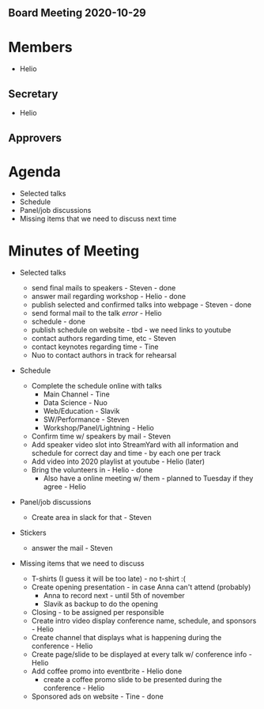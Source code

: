 Board Meeting 2020-10-29
------------------------

# Members
* Helio

## Secretary
* Helio

## Approvers

# Agenda
* Selected talks
* Schedule
* Panel/job discussions
* Missing items that we need to discuss next time

# Minutes of Meeting  
* Selected talks
  - send final mails to speakers - Steven - done
  - answer mail regarding workshop - Helio - done
  - publish selected and confirmed talks into webpage - Steven - done
  - send formal mail to the talk *error* - Helio
  - schedule - done
  - publish schedule on website - tbd - we need links to youtube
  - contact authors regarding time, etc - Steven
  - contact keynotes regarding time - Tine
  - Nuo to contact authors in track for rehearsal
  
* Schedule
  - Complete the schedule online with talks
    - Main Channel - Tine
    - Data Science - Nuo
    - Web/Education - Slavik
    - SW/Performance - Steven
    - Workshop/Panel/Lightning - Helio
  - Confirm time w/ speakers by mail - Steven
  - Add speaker video slot into StreamYard with all information and schedule for correct day and time - by each one per track
  - Add video into 2020 playlist at youtube - Helio (later)
  - Bring the volunteers in - Helio - done
    - Also have a online meeting w/ them - planned to Tuesday if they agree - Helio
  
* Panel/job discussions
  - Create area in slack for that - Steven
  
* Stickers
  - answer the mail - Steven
  
* Missing items that we need to discuss
  - T-shirts (I guess it will be too late) - no t-shirt :(
  - Create opening presentation - in case Anna can't attend (probably)
    - Anna to record next - until 5th of november
    - Slavik as backup to do the opening
  - Closing - to be assigned per responsible
  - Create intro video display conference name, schedule, and sponsors - Helio
  - Create channel that displays what is happening during the conference - Helio
  - Create page/slide to be displayed at every talk w/ conference info -Helio
  - Add coffee promo into eventbrite - Helio done
    - create a coffee promo slide to be presented during the conference - Helio
  - Sponsored ads on website  - Tine - done
